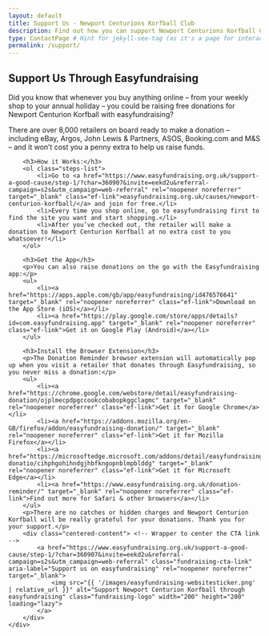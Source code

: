 ```yaml
---
layout: default
title: Support Us - Newport Centurions Korfball Club
description: Find out how you can support Newport Centurions Korfball Club, including through easyfundraising.
type: ContactPage # Hint for jekyll-seo-tag (as it's a page for interaction/support)
permalink: /support/
---
```


<section class="fundraising">
    <div class="content-block">
        <h2>Support Us Through Easyfundraising</h2>
        <p>Did you know that whenever you buy anything online – from your weekly shop to your annual holiday – you could be raising free donations for Newport Centurion Korfball with easyfundraising?</p>
        <p>There are over 8,000 retailers on board ready to make a donation – including eBay, Argos, John Lewis & Partners, ASOS, Booking.com and M&S – and it won’t cost you a penny extra to help us raise funds.</p>

        <h3>How it Works:</h3>
        <ol class="steps-list">
            <li>Go to <a href="https://www.easyfundraising.org.uk/support-a-good-cause/step-1/?char=360907&invite=eekd2u&referral-campaign=s2s&utm_campaign=web-referral" rel="noopener noreferrer" target="_blank" class="ef-link">easyfundraising.org.uk/causes/newport-centurion-korfball/</a> and join for free.</li>
            <li>Every time you shop online, go to easyfundraising first to find the site you want and start shopping.</li>
            <li>After you’ve checked out, the retailer will make a donation to Newport Centurion Korfball at no extra cost to you whatsoever!</li>
        </ol>

        <h3>Get the App</h3>
        <p>You can also raise donations on the go with the Easyfundraising app:</p>
        <ul>
            <li><a href="https://apps.apple.com/gb/app/easyfundraising/id476576641" target="_blank" rel="noopener noreferrer" class="ef-link">Download on the App Store (iOS)</a></li>
            <li><a href="https://play.google.com/store/apps/details?id=com.easyfundraising.app" target="_blank" rel="noopener noreferrer" class="ef-link">Get it on Google Play (Android)</a></li>
        </ul>

        <h3>Install the Browser Extension</h3>
        <p>The Donation Reminder browser extension will automatically pop up when you visit a retailer that donates through Easyfundraising, so you never miss a donation:</p>
        <ul>
            <li><a href="https://chrome.google.com/webstore/detail/easyfundraising-donation/ojplmecpdpgccookcobabopkggclagmc" target="_blank" rel="noopener noreferrer" class="ef-link">Get it for Google Chrome</a></li>
            <li><a href="https://addons.mozilla.org/en-GB/firefox/addon/easyfundraising-donation/" target="_blank" rel="noopener noreferrer" class="ef-link">Get it for Mozilla Firefox</a></li>
            <li><a href="https://microsoftedge.microsoft.com/addons/detail/easyfundraising-donatio/cihphgohihndgjhbfkngopnblmpblddg" target="_blank" rel="noopener noreferrer" class="ef-link">Get it for Microsoft Edge</a></li>
            <li><a href="https://www.easyfundraising.org.uk/donation-reminder/" target="_blank" rel="noopener noreferrer" class="ef-link">Find out more for Safari & other browsers</a></li>
        </ul>
        <p>There are no catches or hidden charges and Newport Centurion Korfball will be really grateful for your donations. Thank you for your support.</p>
        <div class="centered-content"> <!-- Wrapper to center the CTA link -->
            <a href="https://www.easyfundraising.org.uk/support-a-good-cause/step-1/?char=360907&invite=eekd2u&referral-campaign=s2s&utm_campaign=web-referral" class="fundraising-cta-link" aria-label="Support us on easyfundraising" rel="noopener noreferrer" target="_blank">
                <img src="{{ '/images/easyfundraising-websitesticker.png' | relative_url }}" alt="Support Newport Centurion Korfball through easyfundraising" class="fundraising-logo" width="200" height="200" loading="lazy">
            </a>
        </div>
    </div>
</section>